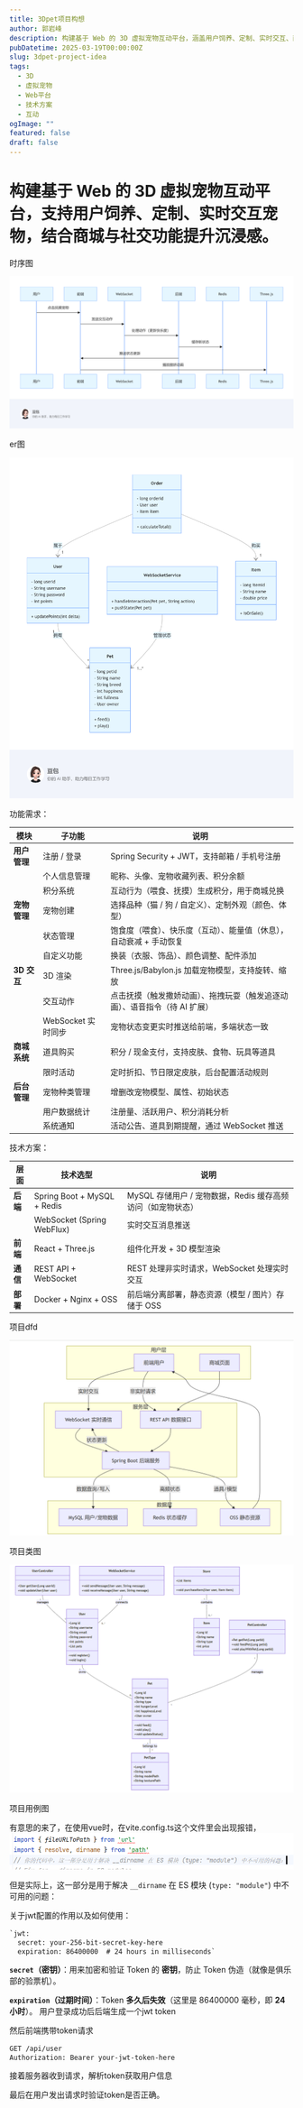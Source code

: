 ```yaml
---
title: 3Dpet项目构想
author: 郭岩峰
description: 构建基于 Web 的 3D 虚拟宠物互动平台，涵盖用户饲养、定制、实时交互、商城与社交等核心功能，技术方案详尽。
pubDatetime: 2025-03-19T00:00:00Z
slug: 3dpet-project-idea
tags:
  - 3D
  - 虚拟宠物
  - Web平台
  - 技术方案
  - 互动
ogImage: ""
featured: false
draft: false
---
```


# 构建基于 Web 的 3D 虚拟宠物互动平台，支持用户饲养、定制、实时交互宠物，结合商城与社交功能提升沉浸感。

时序图

![image-20250319182857490](../../../assets/images/image-20250319182857490.png)

er图

![image-20250319182923693](../../../assets/images/image-20250319182923693.png)

功能需求：

| **模块**     | **子功能**         | **说明**                                                     |
| ------------ | ------------------ | ------------------------------------------------------------ |
| **用户管理** | 注册 / 登录        | Spring Security + JWT，支持邮箱 / 手机号注册                 |
|              | 个人信息管理       | 昵称、头像、宠物收藏列表、积分余额                           |
|              | 积分系统           | 互动行为（喂食、抚摸）生成积分，用于商城兑换                 |
| **宠物管理** | 宠物创建           | 选择品种（猫 / 狗 / 自定义）、定制外观（颜色、体型）         |
|              | 状态管理           | 饱食度（喂食）、快乐度（互动）、能量值（休息），自动衰减 + 手动恢复 |
|              | 自定义功能         | 换装（衣服、饰品）、颜色调整、配件添加                       |
| **3D 交互**  | 3D 渲染            | Three.js/Babylon.js 加载宠物模型，支持旋转、缩放             |
|              | 交互动作           | 点击抚摸（触发撒娇动画）、拖拽玩耍（触发追逐动画）、语音指令（待 AI 扩展） |
|              | WebSocket 实时同步 | 宠物状态变更实时推送给前端，多端状态一致                     |
| **商城系统** | 道具购买           | 积分 / 现金支付，支持皮肤、食物、玩具等道具                  |
|              | 限时活动           | 定时折扣、节日限定皮肤，后台配置活动规则                     |
| **后台管理** | 宠物种类管理       | 增删改宠物模型、属性、初始状态                               |
|              | 用户数据统计       | 注册量、活跃用户、积分消耗分析                               |
|              | 系统通知           | 活动公告、道具到期提醒，通过 WebSocket 推送                  |

技术方案：

| **层面** | **技术选型**                | **说明**                                                    |
| -------- | --------------------------- | ----------------------------------------------------------- |
| **后端** | Spring Boot + MySQL + Redis | MySQL 存储用户 / 宠物数据，Redis 缓存高频访问（如宠物状态） |
|          | WebSocket (Spring WebFlux)  | 实时交互消息推送                                            |
| **前端** | React + Three.js            | 组件化开发 + 3D 模型渲染                                    |
| **通信** | REST API + WebSocket        | REST 处理非实时请求，WebSocket 处理实时交互                 |
| **部署** | Docker + Nginx + OSS        | 前后端分离部署，静态资源（模型 / 图片）存储于 OSS           |

项目dfd

![image-20250319185406850](../../../assets/images/image-20250319185406850.png)

项目类图

![image-20250319190038290](../../../assets/images/image-20250319190038290.png)

项目用例图



有意思的来了，在使用vue时，在vite.config.ts这个文件里会出现报错，
![image-20250319195925530](../../../assets/images/image-20250319195925530.png)

但是实际上，这一部分是用于解决 `__dirname` 在 ES 模块 (`type: "module"`) 中不可用的问题：

关于jwt配置的作用以及如何使用：

```
`jwt:
  secret: your-256-bit-secret-key-here
  expiration: 86400000  # 24 hours in milliseconds`
```

**`secret`（密钥）**：用来加密和验证 Token 的 **密钥**，防止 Token 伪造（就像是俱乐部的验票机）。

**`expiration`（过期时间）**：Token **多久后失效**（这里是 86400000 毫秒，即 **24 小时**）。
用户登录成功后后端生成一个jwt token

然后前端携带token请求

```http
GET /api/user
Authorization: Bearer your-jwt-token-here
```

接着服务器收到请求，解析token获取用户信息

最后在用户发出请求时验证token是否正确。